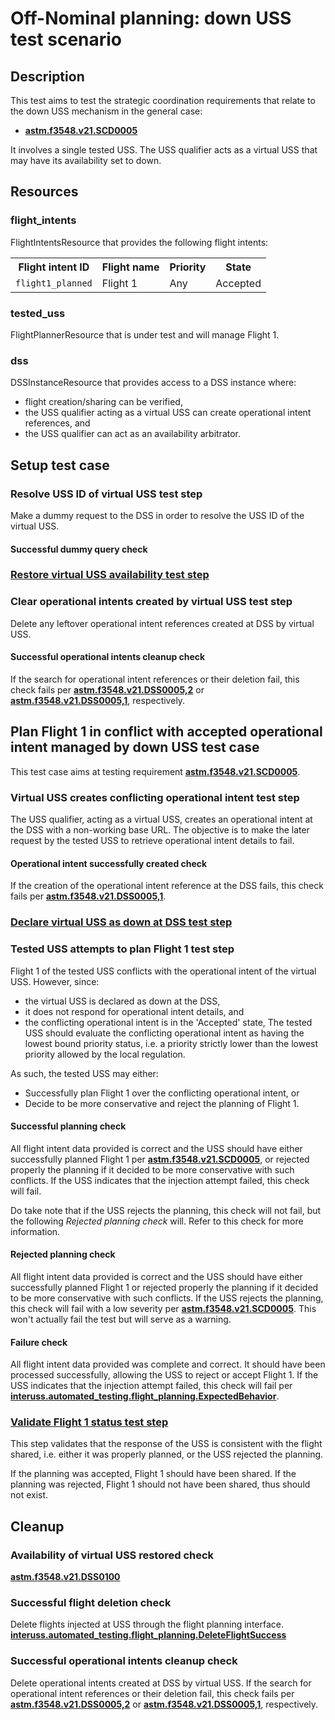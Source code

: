 # Off-Nominal planning: down USS test scenario

## Description
This test aims to test the strategic coordination requirements that relate to the down USS mechanism in the general case:
- **[astm.f3548.v21.SCD0005](../../../../requirements/astm/f3548/v21.md)**

It involves a single tested USS. The USS qualifier acts as a virtual USS that may have its availability set to down.

## Resources
### flight_intents
FlightIntentsResource that provides the following flight intents:

<table>
  <tr>
    <th>Flight intent ID</th>
    <th>Flight name</th>
    <th>Priority</th>
    <th>State</th><!-- TODO: Update with usage_state and uas_state when new flight planning API is adopted -->
  </tr>
  <tr>
    <td><code>flight1_planned</code></td>
    <td>Flight 1</td>
    <td>Any</td>
    <td>Accepted</td>
  </tr>
</table>


### tested_uss
FlightPlannerResource that is under test and will manage Flight 1.

### dss
DSSInstanceResource that provides access to a DSS instance where:
- flight creation/sharing can be verified,
- the USS qualifier acting as a virtual USS can create operational intent references, and
- the USS qualifier can act as an availability arbitrator.

## Setup test case
### Resolve USS ID of virtual USS test step
Make a dummy request to the DSS in order to resolve the USS ID of the virtual USS.

#### Successful dummy query check

### [Restore virtual USS availability test step](../set_uss_available.md)

### Clear operational intents created by virtual USS test step
Delete any leftover operational intent references created at DSS by virtual USS.

#### Successful operational intents cleanup check
If the search for operational intent references or their deletion fail, this check fails per **[astm.f3548.v21.DSS0005,2](../../../../requirements/astm/f3548/v21.md)** or **[astm.f3548.v21.DSS0005,1](../../../../requirements/astm/f3548/v21.md)**, respectively.

## Plan Flight 1 in conflict with accepted operational intent managed by down USS test case
This test case aims at testing requirement **[astm.f3548.v21.SCD0005](../../../../requirements/astm/f3548/v21.md)**.

### Virtual USS creates conflicting operational intent test step
The USS qualifier, acting as a virtual USS, creates an operational intent at the DSS with a non-working base URL.
The objective is to make the later request by the tested USS to retrieve operational intent details to fail.

#### Operational intent successfully created check
If the creation of the operational intent reference at the DSS fails, this check fails per **[astm.f3548.v21.DSS0005,1](../../../../requirements/astm/f3548/v21.md)**.

### [Declare virtual USS as down at DSS test step](../set_uss_down.md)

### Tested USS attempts to plan Flight 1 test step
Flight 1 of the tested USS conflicts with the operational intent of the virtual USS.
However, since:
- the virtual USS is declared as down at the DSS,
- it does not respond for operational intent details, and
- the conflicting operational intent is in the 'Accepted' state,
The tested USS should evaluate the conflicting operational intent as having the lowest bound priority status, i.e. a priority strictly lower than the lowest priority allowed by the local regulation.

As such, the tested USS may either:
- Successfully plan Flight 1 over the conflicting operational intent, or
- Decide to be more conservative and reject the planning of Flight 1.

#### Successful planning check
All flight intent data provided is correct and the USS should have either successfully planned Flight 1 per **[astm.f3548.v21.SCD0005](../../../../requirements/astm/f3548/v21.md)**,
or rejected properly the planning if it decided to be more conservative with such conflicts.
If the USS indicates that the injection attempt failed, this check will fail.

Do take note that if the USS rejects the planning, this check will not fail, but the following *Rejected planning check*
will. Refer to this check for more information.

#### Rejected planning check
All flight intent data provided is correct and the USS should have either successfully planned Flight 1 or rejected
properly the planning if it decided to be more conservative with such conflicts.
If the USS rejects the planning, this check will fail with a low severity per **[astm.f3548.v21.SCD0005](../../../../requirements/astm/f3548/v21.md)**.
This won't actually fail the test but will serve as a warning.

#### Failure check
All flight intent data provided was complete and correct. It should have been processed successfully, allowing the USS
to reject or accept Flight 1. If the USS indicates that the injection attempt failed, this check will fail per
**[interuss.automated_testing.flight_planning.ExpectedBehavior](../../../../requirements/interuss/automated_testing/flight_planning.md)**.

### [Validate Flight 1 status test step](../validate_shared_operational_intent.md)
This step validates that the response of the USS is consistent with the flight shared, i.e. either it was properly
planned, or the USS rejected the planning.

If the planning was accepted, Flight 1 should have been shared.
If the planning was rejected, Flight 1 should not have been shared, thus should not exist.

## Cleanup
### Availability of virtual USS restored check
**[astm.f3548.v21.DSS0100](../../../../requirements/astm/f3548/v21.md)**

### Successful flight deletion check
Delete flights injected at USS through the flight planning interface.
**[interuss.automated_testing.flight_planning.DeleteFlightSuccess](../../../../requirements/interuss/automated_testing/flight_planning.md)**

### Successful operational intents cleanup check
Delete operational intents created at DSS by virtual USS.
If the search for operational intent references or their deletion fail, this check fails per **[astm.f3548.v21.DSS0005,2](../../../../requirements/astm/f3548/v21.md)** or **[astm.f3548.v21.DSS0005,1](../../../../requirements/astm/f3548/v21.md)**, respectively.
